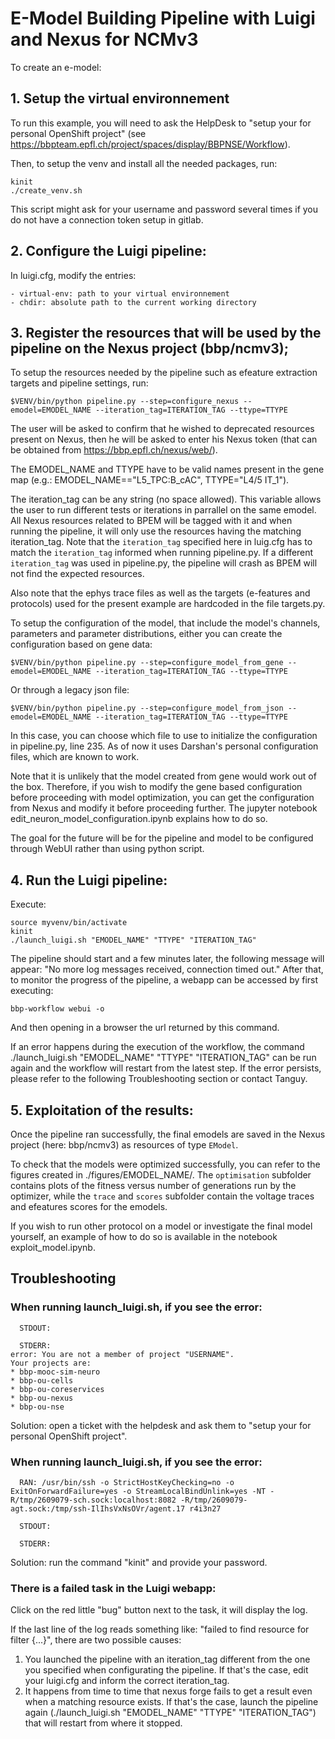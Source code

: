 # E-Model Building Pipeline with Luigi and Nexus for NCMv3

To create an e-model:

## 1. Setup the virtual environnement

To run this example, you will need to ask the HelpDesk to "setup your for personal OpenShift project" (see https://bbpteam.epfl.ch/project/spaces/display/BBPNSE/Workflow).

Then, to setup the venv and install all the needed packages, run:
```
kinit
./create_venv.sh
```
This script might ask for your username and password several times if you do not have a connection token setup in gitlab.

## 2. Configure the Luigi pipeline:
In luigi.cfg, modify the entries:

    - virtual-env: path to your virtual environnement
    - chdir: absolute path to the current working directory

## 3. Register the resources that will be used by the pipeline on the Nexus project (bbp/ncmv3);

To setup the resources needed by the pipeline such as efeature extraction targets and pipeline settings, run:
```
$VENV/bin/python pipeline.py --step=configure_nexus --emodel=EMODEL_NAME --iteration_tag=ITERATION_TAG --ttype=TTYPE
```
The user will be asked to confirm that he wished to deprecated resources present on Nexus, then he will be asked to enter his Nexus token (that can be obtained from https://bbp.epfl.ch/nexus/web/).

The EMODEL_NAME and TTYPE have to be valid names present in the gene map (e.g.: EMODEL_NAME=="L5_TPC:B_cAC", TTYPE="L4/5 IT_1").

The iteration_tag can be any string (no space allowed). This variable allows the user to run different tests or iterations in parrallel on the same emodel. All Nexus resources related to BPEM will be tagged with it and when running the pipeline, it will only use the resources having the matching iteration_tag. Note that the `iteration_tag` specified here in luig.cfg has to match the `iteration_tag` informed when running pipeline.py. If a different `iteration_tag` was used in pipeline.py, the pipeline will crash as BPEM will not find the expected resources.

Also note that the ephys trace files as well as the targets (e-features and protocols) used for the present   example are hardcoded in the file targets.py.

To setup the configuration of the model, that include the model's channels, parameters and parameter distributions, either you can create the configuration based on gene data:
```
$VENV/bin/python pipeline.py --step=configure_model_from_gene --emodel=EMODEL_NAME --iteration_tag=ITERATION_TAG --ttype=TTYPE
```
Or through a legacy json file:
```
$VENV/bin/python pipeline.py --step=configure_model_from_json --emodel=EMODEL_NAME --iteration_tag=ITERATION_TAG --ttype=TTYPE
```
In this case, you can choose which file to use to initialize the configuration in pipeline.py, line 235. As of now it uses Darshan's personal configuration files, which are known to work.

Note that it is unlikely that the model created from gene would work out of the box. Therefore, if you wish to modify the gene based configuration before proceeding with model optimization, you can get the configuration from Nexus and modify it before proceeding further. The jupyter notebook edit_neuron_model_configuration.ipynb explains how to do so.

The goal for the future will be for the pipeline and model to be configured through WebUI rather than using python script.

## 4. Run the Luigi pipeline:

Execute:
```
source myvenv/bin/activate
kinit
./launch_luigi.sh "EMODEL_NAME" "TTYPE" "ITERATION_TAG"
```

The pipeline should start and a few minutes later, the following message will appear: "No more log messages received, connection timed out." After that, to monitor the progress of the pipeline, a webapp can be accessed by first executing:
```
bbp-workflow webui -o
```
And then opening in a browser the url returned by this command.

If an error happens during the execution of the workflow, the command ./launch_luigi.sh "EMODEL_NAME" "TTYPE" "ITERATION_TAG" can be run again and the workflow will restart from the latest step. If the error persists, please refer to the following Troubleshooting section or contact Tanguy.

## 5. Exploitation of the results:

Once the pipeline ran successfully, the final emodels are saved in the Nexus project (here: bbp/ncmv3) as resources of type `EModel`.

To check that the models were optimized successfully, you can refer to the figures created in ./figures/EMODEL_NAME/.
The `optimisation` subfolder contains plots of the fitness versus number of generations run by the optimizer, while the `trace` and `scores` subfolder contain the voltage traces and efeatures scores for the emodels.

If you wish to run other protocol on a model or investigate the final model yourself, an example of how to do so is available in the notebook exploit_model.ipynb.

## Troubleshooting

### When running launch_luigi.sh, if you see the error:

```
  STDOUT:

  STDERR:
error: You are not a member of project "USERNAME".
Your projects are:
* bbp-mooc-sim-neuro
* bbp-ou-cells
* bbp-ou-coreservices
* bbp-ou-nexus
* bbp-ou-nse
```

Solution: open a ticket with the helpdesk and ask them to "setup your for personal OpenShift project".

### When running launch_luigi.sh, if you see the error:

```
  RAN: /usr/bin/ssh -o StrictHostKeyChecking=no -o ExitOnForwardFailure=yes -o StreamLocalBindUnlink=yes -NT -R/tmp/2609079-sch.sock:localhost:8082 -R/tmp/2609079-agt.sock:/tmp/ssh-IlIhsVxNsOVr/agent.17 r4i3n27

  STDOUT:

  STDERR:
```

Solution: run the command "kinit" and provide your password.

### There is a failed task in the Luigi webapp:

Click on the red little "bug" button next to the task, it will display the log.

If the last line of the log reads something like: "failed to find resource for filter {...}", there are two possible causes:
1. You launched the pipeline with an iteration_tag different from the one you  specified when configurating the pipeline. If that's the case, edit your luigi.cfg and inform the correct iteration_tag.
2. It happens from time to time that nexus forge fails to get a result even when a matching resource exists. If that's the case, launch the pipeline again (./launch_luigi.sh "EMODEL_NAME" "TTYPE" "ITERATION_TAG") that will restart from where it stopped. 
